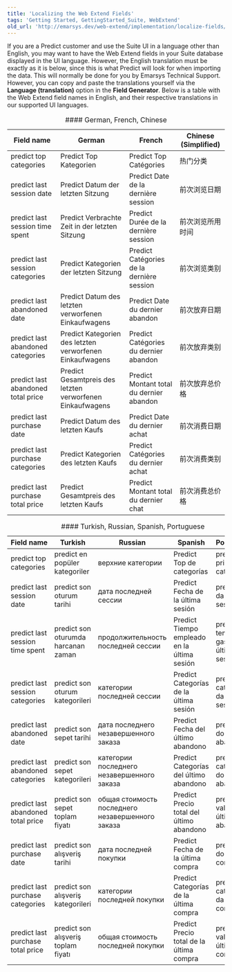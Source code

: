 ```yaml
---
title: 'Localizing the Web Extend Fields'
tags: 'Getting Started, GettingStarted_Suite, WebExtend'
old_url: 'http://emarsys.dev/web-extend/implementation/localize-fields/'
---
```


If you are a Predict customer and use the Suite UI in a language other than English, you may want to have the Web Extend fields in your Suite database displayed in the UI language. However, the English translation must be exactly as it is below, since this is what Predict will look for when importing the data. This will normally be done for you by Emarsys Technical Support. However, you can copy and paste the translations yourself via the **Language (translation)** option in the **Field Generator**. Below is a table with the Web Extend field names in English, and their respective translations in our supported UI languages.

<table border="0" class="wikitable" style="width: 100%;"><caption>#### German, French, Chinese

 </caption> <thead><tr><th>Field name</th> <th>German</th> <th>French</th> <th>Chinese (Simplified)</th> </tr></thead><tbody><tr><td>predict top categories</td> <td>Predict Top Kategorien</td> <td>Predict Top Catégories</td> <td>热门分类</td> </tr><tr><td>predict last session date</td> <td>Predict Datum der letzten Sitzung</td> <td>Predict Date de la dernière session</td> <td>前次浏览日期</td> </tr><tr><td>predict last session time spent</td> <td>Predict Verbrachte Zeit in der letzten Sitzung</td> <td>Predict Durée de la dernière session</td> <td>前次浏览所用时间</td> </tr><tr><td>predict last session categories</td> <td>Predict Kategorien der letzten Sitzung</td> <td>Predict Catégories de la dernière session</td> <td>前次浏览类别</td> </tr><tr><td>predict last abandoned date</td> <td>Predict Datum des letzten verworfenen Einkaufwagens</td> <td>Predict Date du dernier abandon</td> <td>前次放弃日期</td> </tr><tr><td>predict last abandoned categories</td> <td>Predict Kategorien des letzten verworfenen Einkaufwagens</td> <td>Predict Catégories du dernier abandon</td> <td>前次放弃类别</td> </tr><tr><td>predict last abandoned total price</td> <td>Predict Gesamtpreis des letzten verworfenen Einkaufwagens</td> <td>Predict Montant total du dernier abandon</td> <td>前次放弃总价格</td> </tr><tr><td>predict last purchase date</td> <td>Predict Datum des letzten Kaufs</td> <td>Predict Date du dernier achat</td> <td>前次消费日期</td> </tr><tr><td>predict last purchase categories</td> <td>Predict Kategorien des letzten Kaufs</td> <td>Predict Catégories du dernier achat</td> <td>前次消费类别</td> </tr><tr><td>predict last purchase total price</td> <td>Predict Gesamtpreis des letzten Kaufs</td> <td>Predict Montant total du dernier chat</td> <td>前次消费总价格</td> </tr></tbody></table><table border="0" class="wikitable" style="width: 100%;"><caption>#### Turkish, Russian, Spanish, Portuguese

 </caption> <thead><tr><th>Field name</th> <th>Turkish</th> <th>Russian</th> <th>Spanish</th> <th>Portuguese</th> </tr></thead><tbody><tr><td>predict top categories</td> <td>predict en popüler kategoriler</td> <td>верхние категории</td> <td>Predict Top de categorías</td> <td>predict principais categorias</td> </tr><tr><td>predict last session date</td> <td>predict son oturum tarihi</td> <td>дата последней сессии</td> <td>Predict Fecha de la última sesión</td> <td>predict data da última sessão</td> </tr><tr><td>predict last session time spent</td> <td>predict son oturumda harcanan zaman</td> <td>продолжительность последней сессии</td> <td>Predict Tiempo empleado en la última sesión</td> <td>predict tempo gasto na última sessão</td> </tr><tr><td>predict last session categories</td> <td>predict son oturum kategorileri</td> <td>категории последней сессии</td> <td>Predict Categorías de la última sesión</td> <td>predict categorias da última sessão</td> </tr><tr><td>predict last abandoned date</td> <td>predict son sepet tarihi</td> <td>дата последнего незавершенного заказа</td> <td>Predict Fecha del último abandono</td> <td>predict data do último abandono</td> </tr><tr><td>predict last abandoned categories</td> <td>predict son sepet kategorileri</td> <td>категории последнего незавершенного заказа</td> <td>Predict Categorías del último abandono</td> <td>predict categorias do último abandono</td> </tr><tr><td>predict last abandoned total price</td> <td>predict son sepet toplam fiyatı</td> <td>общая стоимость последнего незавершенного заказа</td> <td>Predict Precio total del último abandono</td> <td>predict valor do último abandono</td> </tr><tr><td>predict last purchase date</td> <td>predict son alışveriş tarihi</td> <td>дата последней покупки</td> <td>Predict Fecha de la última compra</td> <td>predict data do última compra</td> </tr><tr><td>predict last purchase categories</td> <td>predict son alışveriş kategorileri</td> <td>категории последней покупки</td> <td>Predict Categorías de la última compra</td> <td>predict categorias da última compra</td> </tr><tr><td>predict last purchase total price</td> <td>predict son alışveriş toplam fiyatı</td> <td>общая стоимость последней покупки</td> <td>Predict Precio total de la última compra</td> <td>predict valor da última compra</td></tr></tbody></table>